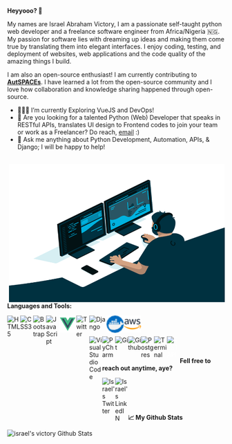 **Heyyooo? 👋**
<br>

My names are Israel Abraham Victory, I am a passionate self-taught python web developer and a freelance software engineer from Africa/Nigeria 🇳🇬. My passion for software lies with dreaming up ideas and making them come true by translating them into elegant interfaces. I enjoy coding, testing, and deployment of websites, web applications and the code quality of the amazing things I build.

I am also an open-source enthusiast! I am currently contributing to **[AutSPACEs](https://github.com/alan-turing-institute/AutSPACEs/)**. I have learned a lot from the open-source community and I love how collaboration and knowledge sharing happened through open-source.

- 👨🏽‍🌱 I’m currently Exploring VueJS and DevOps!
- 💼 Are you looking for a talented Python (Web) Developer that speaks in RESTful APIs, translates UI design to Frontend codes to join your team or work as a Freelancer? Do reach, [email](mailto:israelvictory87@gmail.com) :)
- 💬 Ask me anything about Python Development, Automation, APIs, & Django; I will be happy to help!

<br>

<img align="right" alt="GIF" src="demo/code.gif" width="500" height="320" />

<br>

**Languages and Tools:**

<img align="left" alt="HTML5" width="30px" src="https://img.icons8.com/color/48/000000/html-5.png"/>

<img align="left" alt="CSS3" width="30px" src="https://img.icons8.com/color/48/000000/css3.png"/>

<img align="left" alt="Bootstrap" width="30px" src="https://img.icons8.com/color/48/000000/bootstrap.png"/>

<img align="left" alt="JavaScript" width="30px" src="https://img.icons8.com/color/48/000000/javascript.png"/>

<img align="left" alt="VueJS" width="40px" src="demo/vuejs.png"/>

<img align="left" alt="Twitter" width="30px" src="https://img.icons8.com/color/48/000000/python.png"/>

<img align="left" alt="Django" width="40px" src="https://img.icons8.com/color/48/000000/django.png"/>

<img align="left" alt="Docker" width="40px" src="demo/docker.png"/>

<img align="left" alt="AWS" width="40px" src="demo/aws.png"/>

<br><br>

<img align="left" alt="Visual Studio Code" width="30px" src="https://img.icons8.com/fluent/48/000000/visual-studio-code-2019.png"/>

<img align="left" alt="PyCharm" width="30px" src="https://img.icons8.com/color/48/000000/pycharm.png"/>

<img align="left" alt="Git" width="30px" src="https://img.icons8.com/color/48/000000/git.png"/>

<img align="left" alt="Github" width="30px" src="https://img.icons8.com/color/48/000000/github.png"/>

<img align="left" alt="Postgres" width="30px" src="https://img.icons8.com/color/48/000000/postgreesql.png"/>

<img align="left" alt="Terminal" width="30px" src="https://img.icons8.com/color/26/000000/console.png"/>

<img align="left" style="color: white;" alt="REST API" width="30px" src="https://img.icons8.com/material-outlined/24/000000/api-settings.png"/>

<br /><br />

**Fell free to reach out anytime, aye?**

[<img align="left" alt="Israel's Twitter" width="30px" src="https://img.icons8.com/color/48/000000/twitter.png"/>](https://twitter.com/israelabraham_)

[<img align="left" alt="Israel's LinkedIN" width="30px" src="https://img.icons8.com/color/48/000000/linkedin.png"/>](https://linkedin.com/in/digitalstade)

<br><br><br><br>

**📈 My Github Stats**

<img alt="israel's victory Github Stats" src="https://github-readme-stats.vercel.app/api?username=israelvictory&show_icons=true&theme=gotham"/>
